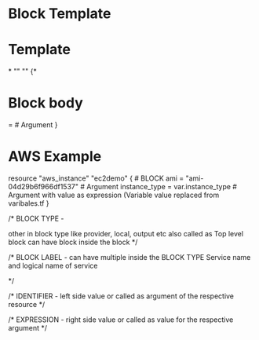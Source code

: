 
# Block Template


# Template

\*<BLOCK TYPE> "<BLOCK LABEL>" "<BLOCK LABEL>"   {\*
  # Block body
  <IDENTIFIER> = <EXPRESSION> # Argument
}

# AWS Example

resource "aws_instance" "ec2demo" { # BLOCK
  ami           = "ami-04d29b6f966df1537" # Argument
  instance_type = var.instance_type # Argument with value as expression (Variable value replaced from varibales.tf
}




/*
BLOCK TYPE -

other in block type like provider, local, output etc
also called as Top level block 
can have block inside the block 
*/


/*
BLOCK LABEL - 
can have multiple inside the BLOCK TYPE
Service name and logical name of service 

*/

/*
IDENTIFIER - 
left side value or called as argument of the respective resource
*/


/*
EXPRESSION - 
right side value or called as value for the respective argument
*/



